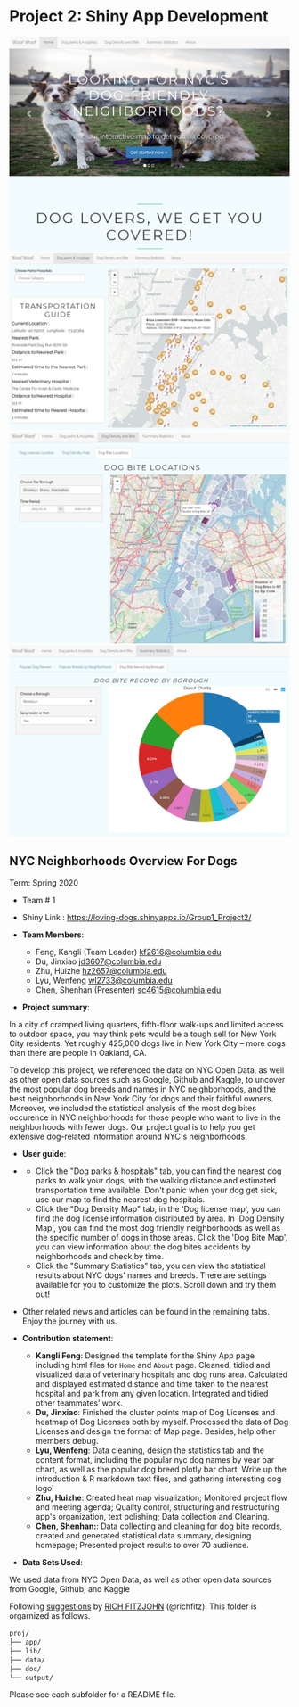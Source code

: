 # Project 2: Shiny App Development

![screenshot](doc/figs/home1.png)
![screenshot](doc/figs/dog.park1.JPG)
![screenshot](doc/figs/dog.bite1.JPG)
![screenshot](doc/figs/dog_stat1.JPG)


## NYC Neighborhoods Overview For Dogs
Term: Spring 2020

+ Team # 1

+ Shiny Link : https://loving-dogs.shinyapps.io/Group1_Project2/

+ **Team Members**: 
    + Feng, Kangli (Team Leader) [kf2616@columbia.edu](kf2616@columbia.edu)
	+ Du, Jinxiao [jd3607@columbia.edu](jd3607@columbia.edu)
	+ Zhu, Huizhe [hz2657@columbia.edu](hz2657@columbia.edu)
	+ Lyu, Wenfeng [wl2733@columbia.edu](wl2733@columbia.edu)
	+ Chen, Shenhan (Presenter) [sc4615@columbia.edu](sc4615@columbia.edu)

+ **Project summary**: 

In a city of cramped living quarters, fifth-floor walk-ups and limited access to outdoor space, you may think pets would be a tough sell for New York City residents. Yet roughly 425,000 dogs live in New York City – more dogs than there are people in Oakland, CA.

To develop this project, we referenced the data on NYC Open Data, as well as other open data sources such as Google, Github and Kaggle, to uncover the most popular dog breeds and names in NYC neighborhoods, and the best neighborhoods in New York City for dogs and their faithful owners. Moreover, we included the statistical analysis of the most dog bites occurence in NYC neighborhoods for those people who want to live in the neighborhoods with fewer dogs. Our project goal is to help you get extensive dog-related information around NYC's neighborhoods.

+ **User guide**: 
 +
    + Click the "Dog parks & hospitals" tab, you can find the nearest dog parks to walk your dogs, with the walking distance and estimated transportation time available. Don't panic when your dog get sick, use our map to find the nearest dog hospitals.
    + Click the "Dog Density Map" tab, in the 'Dog license map', you can find the dog license information distributed by area. In 'Dog Density Map', you can find the most dog friendly neighborhoods as well as the specific number of dogs in those areas. Click the 'Dog Bite Map', you can view information about the dog bites accidents by neighborhoods and check by time.
    + Click the "Summary Statistics" tab, you can view the statistical results about NYC dogs' names and breeds. There are settings available for you to customize the plots. Scroll down and try them out!
+ Other related news and articles can be found in the remaining tabs. Enjoy the journey with us.


+ **Contribution statement**:
    + **Kangli Feng**: Designed the template for the Shiny App page including html files for `Home` and `About` page. Cleaned, tidied and visualized data of veterinary hospitals and dog runs area. Calculated and displayed estimated distance and time taken to the nearest hospital and park from any given location. Integrated and tidied other teammates’ work. 
    + **Du, Jinxiao**: Finished the cluster points map of Dog Licenses and heatmap of Dog Licenses both by myself. Processed the data of Dog Licenses and design the format of Map page. Besides, help other members debug.
    + **Lyu, Wenfeng**: Data cleaning, design the statistics tab and the content format, including the popular nyc dog names by year bar chart, as well as the popular dog breed plotly bar chart. Write up the introduction & R markdown text files, and gathering interesting dog logo!
    + **Zhu, Huizhe**: Created heat map visualization; Monitored project flow and meeting agenda; Quality control, structuring and restructuring app's organization, text polishing; Data collection and Cleaning.
    + **Chen, Shenhan:**: Data collecting and cleaning for dog bite records, created and generated statistical data summary, designing homepage; Presented project results to over 70 audience.

+ **Data Sets Used**:

We used data from NYC Open Data, as well as other open data sources from Google, Github, and Kaggle


Following [suggestions](http://nicercode.github.io/blog/2013-04-05-projects/) by [RICH FITZJOHN](http://nicercode.github.io/about/#Team) (@richfitz). This folder is orgarnized as follows.

```
proj/
├── app/
├── lib/
├── data/
├── doc/
└── output/
```

Please see each subfolder for a README file.


